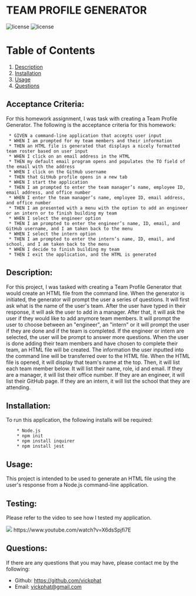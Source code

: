 # TEAM PROFILE GENERATOR

![license](https://img.shields.io/badge/License-[MIT]-blue?style=for-the-badge&logo=appveyor.svg)
![license](https://img.shields.io/badge/JavaScript-100%25-yellow?style=for-the-badge&logo=appveyor.svg)

# Table of Contents 

1. [Description](#description)
2. [Installation](#installation)
3. [Usage](#usage)
4. [Questions](#questions)

## Acceptance Criteria:

For this homework assignment, I was task with creating a Team Profile Generator.
The following is the acceptance criteria for this homework:

     * GIVEN a command-line application that accepts user input
     * WHEN I am prompted for my team members and their information
     * THEN an HTML file is generated that displays a nicely formatted team roster based on user input
     * WHEN I click on an email address in the HTML
     * THEN my default email program opens and populates the TO field of the email with the address
     * WHEN I click on the GitHub username
     * THEN that GitHub profile opens in a new tab
     * WHEN I start the application
     * THEN I am prompted to enter the team manager’s name, employee ID, email address, and office number
     * WHEN I enter the team manager’s name, employee ID, email address, and office number
     * THEN I am presented with a menu with the option to add an engineer or an intern or to finish building my team
     * WHEN I select the engineer option
     * THEN I am prompted to enter the engineer’s name, ID, email, and GitHub username, and I am taken back to the menu
     * WHEN I select the intern option
     * THEN I am prompted to enter the intern’s name, ID, email, and school, and I am taken back to the menu
     * WHEN I decide to finish building my team
     * THEN I exit the application, and the HTML is generated

## Description:
For this project, I was tasked with creating a Team Profile Generator that would create an HTML file from the command line. When the generator is initiated, the generator will prompt the user a series of questions. It will first ask what is the name of the user's team. After the user have typed in their response, it will ask the user to add in a manager. After that, it will ask the user if they would like to add anymore team members. It will prompt the user to choose between an "engineer", an "intern" or it will prompt the user if they are done and if the team is completed. If the engineer or intern are selected, the user will be prompt to answer more questions. When the user is done adding their team members and have chosen to complete their team, an HTML file will be created. The information the user inputted into the command line will be transferred over to the HTML file. When the HTML file is opened, it will display that team's name at the top. Then, it will list each team member below. It will list their name, role, id and email. If they are a manager, it will list their office number. If they are an engineer, it will list their GitHub page. If they are an intern, it will list the school that they are attending.

## Installation:
To run this application, the following installs will be required:

        * Node.js
        * npm init
        * npm install inquirer
        * npm install jest

## Usage:
This project is intended to be used to generate an HTML file using the user's response from a Node.js command-line application.

## Testing:
Please refer to the video to see how I tested my application. 

<img src = "Homework\TeamProfileGenerator\images\teamprofile.JPG">
https://www.youtube.com/watch?v=X6dsSpjfi7E

## Questions: 
If there are any questions that you may have, please contact me by the following:

* Github: https://github.com/vickphat
* Email: vickphat@gmail.com 
